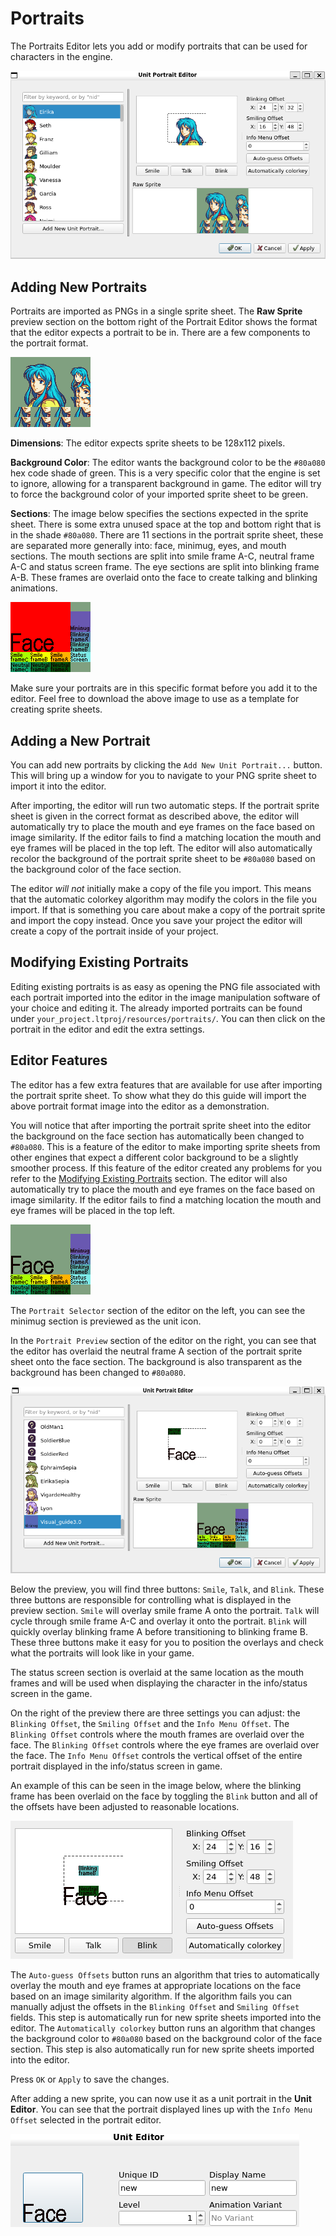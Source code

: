 # Portraits

The Portraits Editor lets you add or modify portraits that can be used for characters in the engine.

![editor](images/portrait_editor.png)

## Adding New Portraits

Portraits are imported as PNGs in a single sprite sheet. The **Raw Sprite** preview section on the bottom right of the Portrait Editor shows the format that the editor expects a portrait to be in. There are a few components to the portrait format.

![eirka sprite sheet](images/portrait_eirika.png)

**Dimensions**: The editor expects sprite sheets to be 128x112 pixels.

**Background Color**: The editor wants the background color to be the `#80a080` hex code shade of green. This is a very specific color that the engine is set to ignore, allowing for a transparent background in game. The editor will try to force the background color of your imported sprite sheet to be green.

**Sections**: The image below specifies the sections expected in the sprite sheet. There is some extra unused space at the top and bottom right that is in the shade `#80a080`. There are 11 sections in the portrait sprite sheet, these are separated more generally into: face, minimug, eyes, and mouth sections. The mouth sections are split into smile frame A-C, neutral frame A-C and status screen frame. The eye sections are split into blinking frame A-B. These frames are overlaid onto the face to create talking and blinking animations.

![sprite sheet format](images/portrait_format.png)

Make sure your portraits are in this specific format before you add it to the editor. Feel free to download the above image to use as a template for creating sprite sheets.

## Adding a New Portrait

You can add new portraits by clicking the `Add New Unit Portrait...` button. This will bring up a window for you to navigate to your PNG sprite sheet to import it into the editor.

After importing, the editor will run two automatic steps. If the portrait sprite sheet is given in the correct format as described above, the editor will automatically try to place the mouth and eye frames on the face based on image similarity. If the editor fails to find a matching location the mouth and eye frames will be placed in the top left. The editor will also automatically recolor the background of the portrait sprite sheet to be `#80a080` based on the background color of the face section.

The editor *will not* initially make a copy of the file you import. This means that the automatic colorkey algorithm may modify the colors in the file you import. If that is something you care about make a copy of the portrait sprite and import the copy instead. Once you save your project the editor will create a copy of the portrait inside of your project.

## Modifying Existing Portraits

Editing existing portraits is as easy as opening the PNG file associated with each portrait imported into the editor in the image manipulation software of your choice and editing it. The already imported portraits can be found under `your_project.ltproj/resources/portraits/`. You can then click on the portrait in the editor and edit the extra settings.

## Editor Features

The editor has a few extra features that are available for use after importing the portrait sprite sheet. To show what they do this guide will import the above portrait format image into the editor as a demonstration.

You will notice that after importing the portrait sprite sheet into the editor the background on the face section has automatically been changed to `#80a080`. This is a feature of the editor to make importing sprite sheets from other engines that expect a different color background to be a slightly smoother process. If this feature of the editor created any problems for you refer to the [Modifying Existing Portraits](#modifying-existing-portraits) section. The editor will also automatically try to place the mouth and eye frames on the face based on image similarity. If the editor fails to find a matching location the mouth and eye frames will be placed in the top left.

![format sprite sheet imported into editor](images/portrait_format_imported.png)

The `Portrait Selector` section of the editor on the left, you can see the minimug section is previewed as the unit icon.

In the `Portrait Preview` section of the editor on the right, you can see that the editor has overlaid the neutral frame A section of the portrait sprite sheet onto the face section. The background is also transparent as the background has been changed to `#80a080`.

![format sprite sheet in the editor](images/portrait_editor_format_imported.png)

Below the preview, you will find three buttons: `Smile`, `Talk`, and `Blink`. These three buttons are responsible for controlling what is displayed in the preview section. `Smile` will overlay smile frame A onto the portrait. `Talk` will cycle through smile frame A-C and overlay it onto the portrait. `Blink` will quickly overlay blinking frame A before transitioning to blinking frame B. These three buttons make it easy for you to position the overlays and check what the portraits will look like in your game.

The status screen section is overlaid at the same location as the mouth frames and will be used when displaying the character in the info/status screen in the game.

On the right of the preview there are three settings you can adjust: the `Blinking Offset`, the `Smiling Offset` and the `Info Menu Offset`. The `Blinking Offset` controls where the mouth frames are overlaid over the face. The `Blinking Offset` controls where the eye frames are overlaid over the face. The `Info Menu Offset` controls the vertical offset of the entire portrait displayed in the info/status screen in game.

An example of this can be seen in the image below, where the blinking frame has been overlaid on the face by toggling the `Blink` button and all of the offsets have been adjusted to reasonable locations.

![format sprite sheet in the editor after adjusting offsets](images/portrait_editor_format_imported_adjust_offsets.png)

The `Auto-guess Offsets` button runs an algorithm that tries to automatically overlay the mouth and eye frames at appropriate locations on the face based on an image similarity algorithm. If the algorithm fails you can manually adjust the offsets in the `Blinking Offset` and `Smiling Offset` fields. This step is automatically run for new sprite sheets imported into the editor. The `Automatically colorkey` button runs an algorithm that changes the background color to `#80a080` based on the background color of the face section. This step is also automatically run for new sprite sheets imported into the editor.

Press `OK` or `Apply` to save the changes.

After adding a new sprite, you can now use it as a unit portrait in the **Unit Editor**. You can see that the portrait displayed lines up with the `Info Menu Offset` selected in the portrait editor.

![portrait used in unit editor](images/portrait_in_unit_editor.png)
